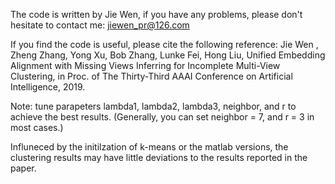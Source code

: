 The code is written by Jie Wen, if you have any problems, please don't hesitate to contact me: jiewen_pr@126.com

If you find the code is useful, please cite the following reference:
Jie Wen , Zheng Zhang, Yong Xu, Bob Zhang, Lunke Fei, Hong Liu, Unified Embedding Alignment with Missing Views Inferring for Incomplete Multi-View Clustering, in Proc. of The Thirty-Third AAAI Conference on Artificial Intelligence, 2019.

Note: tune parapeters lambda1, lambda2, lambda3, neighbor, and r to achieve the best results. (Generally, you can set neighbor = 7, and r = 3 in most cases.)

Influneced by the initilzation of k-means or the matlab versions, the clustering results may have little deviations to the results reported in the paper.

